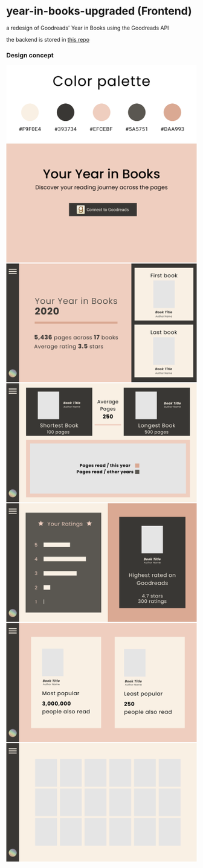 # year-in-books-upgraded (Frontend)
a redesign of Goodreads' Year in Books using the Goodreads API

the backend is stored in [this repo](https://github.com/emilywritescode/year-in-books-upgraded-backend/tree/main)

### Design concept
![Color palette](mockups/color_palette.svg)
![Landing page: login](mockups/Landing_login.svg)
![First page: summary](mockups/First_summary.svg)
![Second page: number pages](mockups/Second_pages.svg)
![Third page: star ratings](mockups/Third_ratings.svg)
![Fourth page: book popularity](mockups/Fourth_popular.svg)
![Fifth page: book covers](mockups/Fifth_covers.svg)
